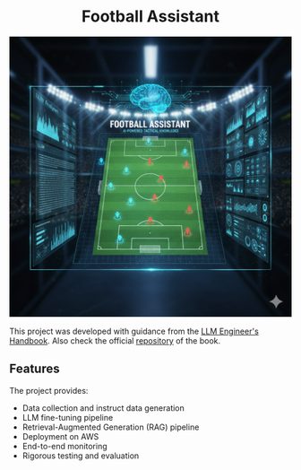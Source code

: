 <h1 align="center">Football Assistant</h1>

<div align="center">
  <img src="https://github.com/tunahankilic/football-assistant/blob/main/images/football-assistant.png" width="600" height="500">
</div>

This project was developed with guidance from the [LLM Engineer's Handbook](https://www.packtpub.com/en-us/product/llm-engineers-handbook-9781836200079). Also check the official [repository](https://github.com/PacktPublishing/LLM-Engineers-Handbook) of the book. 

## Features

The project provides:

- Data collection and instruct data generation  
- LLM fine-tuning pipeline  
- Retrieval-Augmented Generation (RAG) pipeline  
- Deployment on AWS  
- End-to-end monitoring  
- Rigorous testing and evaluation 





